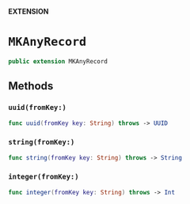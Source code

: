 **EXTENSION**

# `MKAnyRecord`
```swift
public extension MKAnyRecord
```

## Methods
### `uuid(fromKey:)`

```swift
func uuid(fromKey key: String) throws -> UUID
```

### `string(fromKey:)`

```swift
func string(fromKey key: String) throws -> String
```

### `integer(fromKey:)`

```swift
func integer(fromKey key: String) throws -> Int
```
